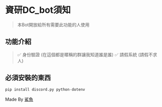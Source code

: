 # 資研DC_bot須知
> 本Bot開放給所有需要此功能的人使用
## 功能介紹
> ✅ 身份驗證 (在這個都是暱稱的群讓我知道誰是誰)
> ✅ 請假系統 (請假不求人)
## 必須安裝的東西
```python
pip install discord.py python-dotenv
```

Made By [鯊魚](https://github.com/Larryeng)
